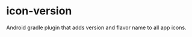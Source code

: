 icon-version
============

Android gradle plugin that adds version and flavor name to all app icons.
